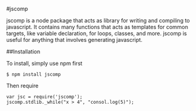 #jscomp

jscomp is a node package that acts as library for writing and compiling to javascript. It contains many functions that acts as templates
for common targets, like variable declaration, for loops, classes, and more. jscomp is useful for anything that involves generating javascript.

##Installation

To install, simply use npm first

```
$ npm install jscomp
```

Then require

```
var jsc = require('jscomp');
jscomp.stdlib._while("x > 4", "consol.log(5)");
```